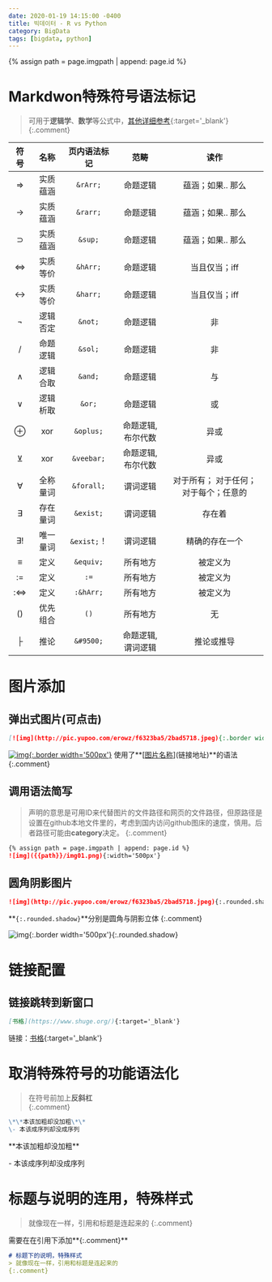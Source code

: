 ```yaml
---
date: 2020-01-19 14:15:00 -0400
title: 빅데이터 - R vs Python
category: BigData
tags: [bigdata, python]
---
```

{% assign path = page.imgpath | append: page.id %}

# Markdwon特殊符号语法标记
> 可用于**逻辑学**、**数学**等公式中，[其他详细参考](https://blog.csdn.net/qq_33538554/article/details/86999348){:target='_blank'}
{:.comment}   


| 符号  |  名称  |   页内语法标记   |     范畴     |         读作          |
|:---:|:----:|:----------:|:----------:|:-------------------:|
|  ⇒  | 实质蕴涵 |  `&rArr;`  |    命题逻辑    |     蕴涵；如果.. 那么      |
|  →  | 实质蕴涵 |  `&rarr;`  |    命题逻辑    |     蕴涵；如果.. 那么      |
|  ⊃  | 实质蕴涵 |  `&sup;`   |    命题逻辑    |     蕴涵；如果.. 那么      |
|  ⇔  | 实质等价 |  `&hArr;`  |    命题逻辑    |      当且仅当；iff       |
|  ↔  | 实质等价 |  `&harr;`  |    命题逻辑    |      当且仅当；iff       |
|  ¬  | 逻辑否定 |  `&not;`   |    命题逻辑    |          非          |
|  /  | 命题逻辑 |  `&sol;`   |    命题逻辑    |          非          |
|  ∧  | 逻辑合取 |  `&and;`   |    命题逻辑    |          与          |
|  ∨  | 逻辑析取 |   `&or;`   |    命题逻辑    |          或          |
|  ⊕  | xor  | `&oplus;`  | 命题逻辑, 布尔代数 |         异或          |
|  ⊻  | xor  | `&veebar;` | 命题逻辑, 布尔代数 |         异或          |
|  ∀  | 全称量词 | `&forall;` |    谓词逻辑    | 对于所有； 对于任何；对于每个；任意的 |
|  ∃  | 存在量词 | `&exist;`  |    谓词逻辑    |         存在着         |
| ∃!  | 唯一量词 | `&exist;`！ |    谓词逻辑    |       精确的存在一个       |
|  ≡  |  定义  | `&equiv;`  |    所有地方    |        被定义为         |
| :=  |  定义  |    `:=`    |    所有地方    |        被定义为         |
| :⇔  |  定义  | `:&hArr;`  |    所有地方    |        被定义为         |
| ()  | 优先组合 |    `()`    |    所有地方    |          无          |
|  ├  |  推论  | `&#9500;`  | 命题逻辑, 谓词逻辑 |        推论或推导        |

# 图片添加

## 弹出式图片(可点击)

```markdown
[![img](http://pic.yupoo.com/erowz/f6323ba5/2bad5718.jpeg){:.border width='600px'}](http://pic.yupoo.com/erowz/f6323ba5/2bad5718.jpeg)
```

[![img](http://pic.yupoo.com/erowz/f6323ba5/2bad5718.jpeg){:.border width='500px'}](http://pic.yupoo.com/erowz/f6323ba5/2bad5718.jpeg)
使用了**[[图片名称](图片链接)](链接地址)**的语法
{:.comment}

## 调用语法简写
> 声明的意思是可用ID来代替图片的文件路径和网页的文件路径，但原路径是设置在github本地文件里的，考虑到国内访问github图床的速度，慎用。后者路径可能由**category**决定。
{:.comment}  

```markdown
{% assign path = page.imgpath | append: page.id %}
![img]({{path}}/img01.png){:width='500px'}
```

## 圆角阴影图片

```markdown
![img](http://pic.yupoo.com/erowz/f6323ba5/2bad5718.jpeg){:.rounded.shadow}
```
**`{:.rounded.shadow}`**分别是圆角与阴影立体
{:.comment}

![img](http://pic.yupoo.com/erowz/f6323ba5/2bad5718.jpeg){:.border width='500px'}{:.rounded.shadow}

# 链接配置

## 链接跳转到新窗口

```markdown
[书格](https://www.shuge.org/){:target='_blank'}
```

链接：[书格](https://www.shuge.org/){:target='_blank'}  

# 取消特殊符号的功能语法化
> 在符号前加上**反斜杠**\
{:.comment}  

```markdown
\*\*本该加粗却没加粗\*\*
\- 本该成序列却没成序列
```

\*\*本该加粗却没加粗\*\*

\- 本该成序列却没成序列

# 标题与说明的连用，特殊样式
> 就像现在一样，引用和标题是连起来的
{:.comment}  

需要在在引用下添加**{:.comment}**

```markdown
# 标题下的说明，特殊样式
> 就像现在一样，引用和标题是连起来的
{:.comment}  
```